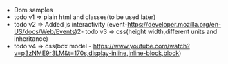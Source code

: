 - Dom samples
- todo v1 => plain html and classes(to be used later)
- todo v2 => Added js interactivity (event-https://developer.mozilla.org/en-US/docs/Web/Events)2- todo v3 => css(height width,different units and inheritance)
- todo v4 => css(box model - https://www.youtube.com/watch?v=p3zNME9r3LM&t=170s,display-inline,inline-block,block)